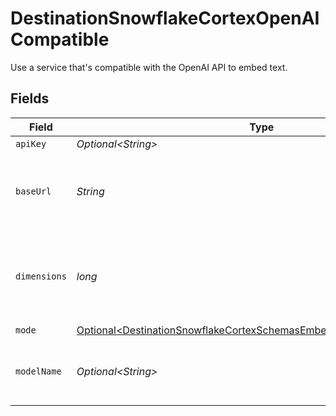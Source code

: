 # DestinationSnowflakeCortexOpenAICompatible

Use a service that's compatible with the OpenAI API to embed text.


## Fields

| Field                                                                                                                                                  | Type                                                                                                                                                   | Required                                                                                                                                               | Description                                                                                                                                            | Example                                                                                                                                                |
| ------------------------------------------------------------------------------------------------------------------------------------------------------ | ------------------------------------------------------------------------------------------------------------------------------------------------------ | ------------------------------------------------------------------------------------------------------------------------------------------------------ | ------------------------------------------------------------------------------------------------------------------------------------------------------ | ------------------------------------------------------------------------------------------------------------------------------------------------------ |
| `apiKey`                                                                                                                                               | *Optional\<String>*                                                                                                                                    | :heavy_minus_sign:                                                                                                                                     | N/A                                                                                                                                                    |                                                                                                                                                        |
| `baseUrl`                                                                                                                                              | *String*                                                                                                                                               | :heavy_check_mark:                                                                                                                                     | The base URL for your OpenAI-compatible service                                                                                                        | https://your-service-name.com                                                                                                                          |
| `dimensions`                                                                                                                                           | *long*                                                                                                                                                 | :heavy_check_mark:                                                                                                                                     | The number of dimensions the embedding model is generating                                                                                             | 1536                                                                                                                                                   |
| `mode`                                                                                                                                                 | [Optional\<DestinationSnowflakeCortexSchemasEmbeddingEmbedding5Mode>](../../models/shared/DestinationSnowflakeCortexSchemasEmbeddingEmbedding5Mode.md) | :heavy_minus_sign:                                                                                                                                     | N/A                                                                                                                                                    |                                                                                                                                                        |
| `modelName`                                                                                                                                            | *Optional\<String>*                                                                                                                                    | :heavy_minus_sign:                                                                                                                                     | The name of the model to use for embedding                                                                                                             | text-embedding-ada-002                                                                                                                                 |